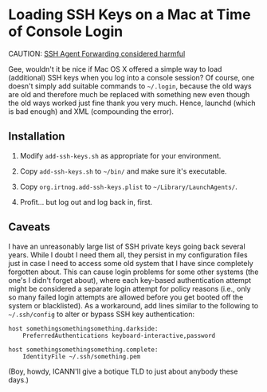 # Loading SSH Keys on a Mac at Time of Console Login

CAUTION:
[SSH Agent Forwarding considered harmful](http://heipei.github.io/2015/02/26/SSH-Agent-Forwarding-considered-harmful/)

Gee, wouldn't it be nice if Mac OS X offered a simple way to load
(additional) SSH keys when you log into a console session?  Of course,
one doesn't simply add suitable commands to `~/.login`, because the
old ways are old and therefore much be replaced with something new
even though the old ways worked just fine thank you very much.  Hence,
launchd (which is bad enough) and XML (compounding the error).

## Installation

1. Modify `add-ssh-keys.sh` as appropriate for your environment.

2. Copy `add-ssh-keys.sh` to `~/bin/` and make sure it's executable.

3. Copy `org.irtnog.add-ssh-keys.plist` to `~/Library/LaunchAgents/`.

4. Profit... but log out and log back in, first.

## Caveats

I have an unreasonably large list of SSH private keys going back
several years.  While I doubt I need them all, they persist in my
configuration files just in case I need to access some old system that
I have since completely forgotten about.  This can cause login
problems for some other systems (the one's I didn't forget about),
where each key-based authentication attempt might be considered a
separate login attempt for policy reasons (i.e., only so many failed
login attempts are allowed before you get booted off the system or
blacklisted).  As a workaround, add lines similar to the following to
`~/.ssh/config` to alter or bypass SSH key authentication:

```
host somethingsomethingsomething.darkside:
	PreferredAuthentications keyboard-interactive,password

host somethingsomethingsomething.complete:
	IdentityFile ~/.ssh/something.pem
```

(Boy, howdy, ICANN'll give a botique TLD to just about anybody these
days.)

